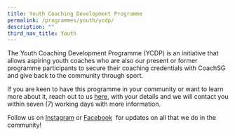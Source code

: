```yaml
---
title: Youth Coaching Development Programme
permalink: /programmes/youth/ycdp/
description: ""
third_nav_title: Youth
---
```

The Youth Coaching Development Programme (YCDP) is an initiative that allows aspiring youth coaches who are also our present or former programme participants to secure their coaching credentials with CoachSG and give back to the community through sport.

If you are keen to have this programme in your community or want to learn more about it, reach out to us&nbsp;[here](mailto:sportcares@sport.gov.sg), with your details and we will contact you within seven (7) working days with more information.

Follow us on&nbsp;[Instagram](https://www.instagram.com/sportcares/)&nbsp;or&nbsp;[Facebook](https://www.facebook.com/SportCaresSG)&nbsp; for updates on all that we do in the community!